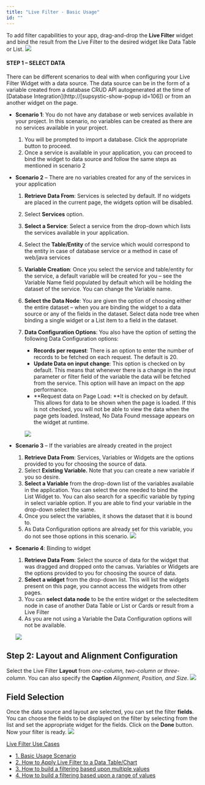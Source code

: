 ```yaml
---
title: "Live Filter - Basic Usage"
id: ""
---
```


To add filter capabilities to your app, drag-and-drop the **Live Filter** widget and bind the result from the Live Filter to the desired widget like Data Table or List. [![](../../../../assets/lftr_sel.png)](../../../../assets/lftr_sel.png)

#### STEP 1 – SELECT DATA

There can be different scenarios to deal with when configuring your Live Filter Widget with a data source. The data source can be in the form of a variable created from a database CRUD API autogenerated at the time of [Database Integration](http://[supsystic-show-popup id=106]) or from an another widget on the page.

- **Scenario 1**: You do not have any database or web services available in your project. In this scenario, no variables can be created as there are no services available in your project.
    1. You will be prompted to import a database. Click the appropriate button to proceed.
    2. Once a service is available in your application, you can proceed to bind the widget to data source and follow the same steps as mentioned in scenario 2
- **Scenario 2** – There are no variables created for any of the services in your application
    1. **Retrieve Data From**: Services is selected by default. If no widgets are placed in the current page, the widgets option will be disabled.
    2. Select **Services** option.
    3. **Select a Service**: Select a service from the drop-down which lists the services available in your application.
    4. Select the **Table/Entity** of the service which would correspond to the entity in case of database service or a method in case of web/java services
    5. **Variable Creation**: Once you select the service and table/entity for the service, a default variable will be created for you – see the Variable Name field populated by default which will be holding the dataset of the service. You can change the Variable name.
    6. **Select the Data Node**: You are given the option of choosing either the entire dataset – when you are binding the widget to a data source or any of the fields in the dataset. Select data node tree when binding a single widget or a List item to a field in the dataset.
    7. **Data Configuration Options**: You also have the option of setting the following Data Configuration options:
        
        - **Records per request**: There is an option to enter the number of records to be fetched on each request. The default is 20.
        - **Update Data on input change**: This option is checked on by default. This means that whenever there is a change in the input parameter or filter field of the variable the data will be fetched from the service. This option will have an impact on the app performance.
        - **Request data on Page Load: **It is checked on by default. This allows for data to be shown when the page is loaded. If this is not checked, you will not be able to view the data when the page gets loaded. Instead, No Data Found message appears on the widget at runtime.
        
        [![](../../../../assets/livefilter_data_new.png)](../../../../assets/livefilter_data_new.png)
- **Scenario 3** – If the variables are already created in the project
    1. **Retrieve Data From**: Services, Variables or Widgets are the options provided to you for choosing the source of data.
    2. Select **Existing Variable.** Note that you can create a new variable if you so desire.
    3. **Select a Variable** from the drop-down list of the variables available in the application. You can select the one needed to bind the List Widget to. You can also search for a specific variable by typing in select variable option. If you are able to find your variable in the drop-down select the same.
    4. Once you select the variables, it shows the dataset that it is bound to.
    5. As Data Configuration options are already set for this variable, you do not see those options in this scenario. [![](../../../../assets/lftr_data.png)](../../../../assets/lftr_data.png)

- **Scenario 4**: Binding to widget
    
    1. **Retrieve Data From**: Select the source of data for the widget that was dragged and dropped onto the canvas. Variables or Widgets are the options provided to you for choosing the source of data.
    2. **Select a widget** from the drop-down list. This will list the widgets present on this page, you cannot access the widgets from other pages.
    3. You can **select data node** to be the entire widget or the selecteditem node in case of another Data Table or List or Cards or result from a Live Filter
    4. As you are not using a Variable the Data Configuration options will not be available.
    
    [![](../../../../assets/livefilter_data_widget.png)](../../../../assets/livefilter_data_widget.png)

## Step 2: Layout and Alignment Configuration

Select the Live Filter **Layout** from _one-column, two-column or three-column_. You can also specify the **Caption** _Alignment, Position, and Size_. [![](../../../../assets/lftr_layout.png)](../../../../assets/lftr_layout.png)

## Field Selection

Once the data source and layout are selected, you can set the filter **fields**. You can choose the fields to be displayed on the filter by selecting from the list and set the appropriate widget for the fields. Click on the **Done** button. Now your filter is ready. [![](../../../../assets/lftr_fields.png)](../../../../assets/lftr_fields.png)

[Live Filter Use Cases](/learn/app-development/widgets/datalive/livefilter/livefilter-use-cases/)

- [1\. Basic Usage Scenario](#)
- [2\. How to Apply Live Filter to a Data Table/Chart](/learn/how-tos/live-filter-applying/)
- [3\. How to build a filtering based upon multiple values](/learn/how-tos/live-filter-multiple-values/)
- [4\. How to build a filtering based upon a range of values](/learn/how-tos/live-filter-range-filter/)
